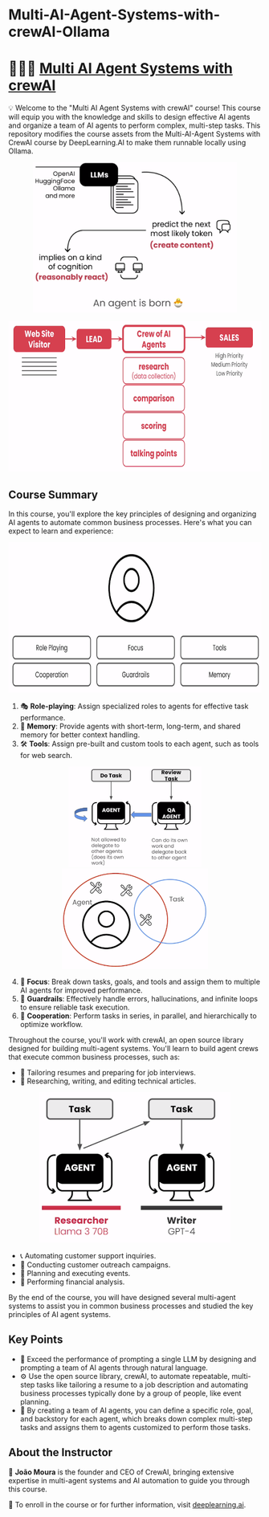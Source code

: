 # Multi-AI-Agent-Systems-with-crewAI-Ollama

# 🧑‍🤝‍🧑 [Multi AI Agent Systems with crewAI](https://www.deeplearning.ai/short-courses/multi-ai-agent-systems-with-crewai/)

💡 Welcome to the "Multi AI Agent Systems with crewAI" course! This course will equip you with the knowledge and skills to design effective AI agents and organize a team of AI agents to perform complex, multi-step tasks. This repository modifies the course assets from the Multi-AI-Agent Systems with CrewAI course by DeepLearning.AI to make them runnable locally using Ollama.

<p align="center">
<img src="images/ai_agents_1.png" height="300"> 
</p>

<p align="center">
<img src="images/overview_3.png" height="300"> 
</p>

## Course Summary
In this course, you'll explore the key principles of designing and organizing AI agents to automate common business processes. Here's what you can expect to learn and experience:
<p align="center">
<img src="images/overview_1.png" height="300"> 
</p>

1. 🎭 **Role-playing**: Assign specialized roles to agents for effective task performance.
2. 🧠 **Memory**: Provide agents with short-term, long-term, and shared memory for better context handling.
3. 🛠️ **Tools**: Assign pre-built and custom tools to each agent, such as tools for web search.
<p align="center">
<img src="images/support_1.png" height="200"> 
<img src="images/support_2.png" height="200"> 
</p>

4. 🎯 **Focus**: Break down tasks, goals, and tools and assign them to multiple AI agents for improved performance.
5. 🚦 **Guardrails**: Effectively handle errors, hallucinations, and infinite loops to ensure reliable task execution.
6. 🤝 **Cooperation**: Perform tasks in series, in parallel, and hierarchically to optimize workflow.

Throughout the course, you'll work with crewAI, an open source library designed for building multi-agent systems. You'll learn to build agent crews that execute common business processes, such as:

- 📄 Tailoring resumes and preparing for job interviews.
- 📝 Researching, writing, and editing technical articles.
<p align="center">
<img src="images/ai_agents_2.png" height="300"> 
</p>

- 📞 Automating customer support inquiries.
- 📧 Conducting customer outreach campaigns.
- 🎉 Planning and executing events.
- 💼 Performing financial analysis.

By the end of the course, you will have designed several multi-agent systems to assist you in common business processes and studied the key principles of AI agent systems.

## Key Points
- 🤖 Exceed the performance of prompting a single LLM by designing and prompting a team of AI agents through natural language.
- ⚙️ Use the open source library, crewAI, to automate repeatable, multi-step tasks like tailoring a resume to a job description and automating business processes typically done by a group of people, like event planning.
- 👥 By creating a team of AI agents, you can define a specific role, goal, and backstory for each agent, which breaks down complex multi-step tasks and assigns them to agents customized to perform those tasks.

## About the Instructor
🌟 **João Moura** is the founder and CEO of CrewAI, bringing extensive expertise in multi-agent systems and AI automation to guide you through this course.

🔗 To enroll in the course or for further information, visit [deeplearning.ai](https://www.deeplearning.ai/short-courses/).
